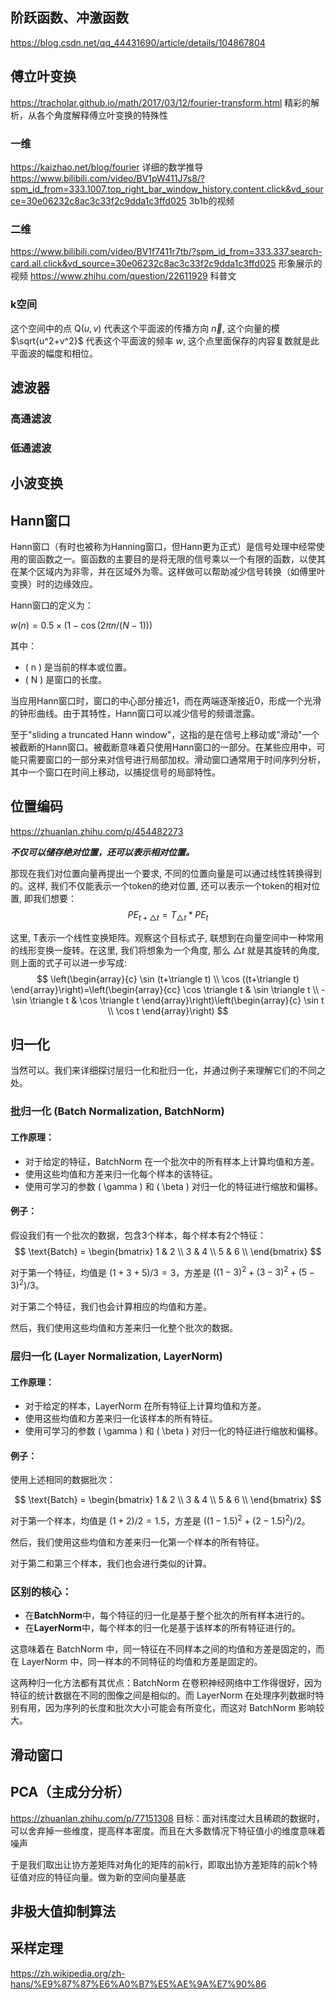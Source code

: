 ## 阶跃函数、冲激函数
https://blog.csdn.net/qq_44431690/article/details/104867804

## 傅立叶变换
https://tracholar.github.io/math/2017/03/12/fourier-transform.html
精彩的解析，从各个角度解释傅立叶变换的特殊性
### 一维
https://kaizhao.net/blog/fourier
详细的数学推导
https://www.bilibili.com/video/BV1pW411J7s8/?spm_id_from=333.1007.top_right_bar_window_history.content.click&vd_source=30e06232c8ac3c33f2c9dda1c3ffd025
3b1b的视频
### 二维
https://www.bilibili.com/video/BV1f7411r7tb/?spm_id_from=333.337.search-card.all.click&vd_source=30e06232c8ac3c33f2c9dda1c3ffd025
形象展示的视频
https://www.zhihu.com/question/22611929
科普文

### k空间

这个空间中的点 $\mathrm{Q}(u, v)$ 代表这个平面波的传播方向 $\vec{n}$, 这个向量的模 $\sqrt{u^2+v^2}$ 代表这个平面波的频率 $w$, 这个点里面保存的内容复数就是此平面波的幅度和相位。

## 滤波器

### 高通滤波

### 低通滤波


## 小波变换
## Hann窗口
Hann窗口（有时也被称为Hanning窗口，但Hann更为正式）是信号处理中经常使用的窗函数之一。窗函数的主要目的是将无限的信号乘以一个有限的函数，以使其在某个区域内为非零，并在区域外为零。这样做可以帮助减少信号转换（如傅里叶变换）时的边缘效应。

Hann窗口的定义为：

$w(n) = 0.5 \times (1 - \cos(2\pi n / (N-1)))$

其中：
- \( n \) 是当前的样本或位置。
- \( N \) 是窗口的长度。

当应用Hann窗口时，窗口的中心部分接近1，而在两端逐渐接近0，形成一个光滑的钟形曲线。由于其特性，Hann窗口可以减少信号的频谱泄露。

至于"sliding a truncated Hann window"，这指的是在信号上移动或"滑动"一个被截断的Hann窗口。被截断意味着只使用Hann窗口的一部分。在某些应用中，可能只需要窗口的一部分来对信号进行局部加权。滑动窗口通常用于时间序列分析，其中一个窗口在时间上移动，以捕捉信号的局部特性。

## 位置编码
https://zhuanlan.zhihu.com/p/454482273

***不仅可以储存绝对位置，还可以表示相对位置。***

那现在我们对位置向量再提出一个要求, 不同的位置向量是可以通过线性转换得到的。这样, 我们不仅能表示一个token的绝对位置, 还可以表示一个token的相对位置, 即我们想要：
$$
P E_{t+\triangle t}=T_{\triangle t} * P E_t
$$

这里, T表示一个线性变换矩阵。观察这个目标式子, 联想到在向量空间中一种常用的线形变换一旋转。在这里, 我们将想象为一个角度, 那么 $\triangle t$ 就是其旋转的角度, 则上面的式子可以进一步写成:
$$
\left(\begin{array}{c}
\sin (t+\triangle t) \\
\cos ((t+\triangle t)
\end{array}\right)=\left(\begin{array}{cc}
\cos \triangle t & \sin \triangle t \\
-\sin \triangle t & \cos \triangle t
\end{array}\right)\left(\begin{array}{c}
\sin t \\
\cos t
\end{array}\right)
$$
## 归一化
当然可以。我们来详细探讨层归一化和批归一化，并通过例子来理解它们的不同之处。

### 批归一化 (Batch Normalization, BatchNorm)

#### 工作原理：

- 对于给定的特征，BatchNorm 在一个批次中的所有样本上计算均值和方差。
- 使用这些均值和方差来归一化每个样本的该特征。
- 使用可学习的参数 \( \gamma \) 和 \( \beta \) 对归一化的特征进行缩放和偏移。

#### 例子：

假设我们有一个批次的数据，包含3个样本，每个样本有2个特征：
$$
\text{Batch} = 
\begin{bmatrix}
1 & 2 \\
3 & 4 \\
5 & 6 \\
\end{bmatrix}
$$

对于第一个特征，均值是 $(1 + 3 + 5) / 3 = 3$，方差是 $((1-3)^2 + (3-3)^2 + (5-3)^2) / 3$。

对于第二个特征，我们也会计算相应的均值和方差。

然后，我们使用这些均值和方差来归一化整个批次的数据。

### 层归一化 (Layer Normalization, LayerNorm)

#### 工作原理：

- 对于给定的样本，LayerNorm 在所有特征上计算均值和方差。
- 使用这些均值和方差来归一化该样本的所有特征。
- 使用可学习的参数 \( \gamma \) 和 \( \beta \) 对归一化的特征进行缩放和偏移。

#### 例子：

使用上述相同的数据批次：

$$
\text{Batch} = 
\begin{bmatrix}
1 & 2 \\
3 & 4 \\
5 & 6 \\
\end{bmatrix}
$$

对于第一个样本，均值是 $(1 + 2) / 2 = 1.5$，方差是 $((1-1.5)^2 + (2-1.5)^2) / 2$。

然后，我们使用这些均值和方差来归一化第一个样本的所有特征。

对于第二和第三个样本，我们也会进行类似的计算。

### 区别的核心：

- 在**BatchNorm**中，每个特征的归一化是基于整个批次的所有样本进行的。
- 在**LayerNorm**中，每个样本的归一化是基于该样本的所有特征进行的。

这意味着在 BatchNorm 中，同一特征在不同样本之间的均值和方差是固定的，而在 LayerNorm 中，同一样本的不同特征的均值和方差是固定的。

这两种归一化方法都有其优点：BatchNorm 在卷积神经网络中工作得很好，因为特征的统计数据在不同的图像之间是相似的。而 LayerNorm 在处理序列数据时特别有用，因为序列的长度和批次大小可能会有所变化，而这对 BatchNorm 影响较大。
## 滑动窗口

## PCA（主成分分析）
https://zhuanlan.zhihu.com/p/77151308
目标：面对纬度过大且稀疏的数据时，可以舍弃掉一些维度，提高样本密度。而且在大多数情况下特征值小的维度意味着噪声

于是我们取出让协方差矩阵对角化的矩阵的前k行，即取出协方差矩阵的前k个特征值对应的特征向量。做为新的空间向量基底
## 非极大值抑制算法

## 采样定理
https://zh.wikipedia.org/zh-hans/%E9%87%87%E6%A0%B7%E5%AE%9A%E7%90%86

